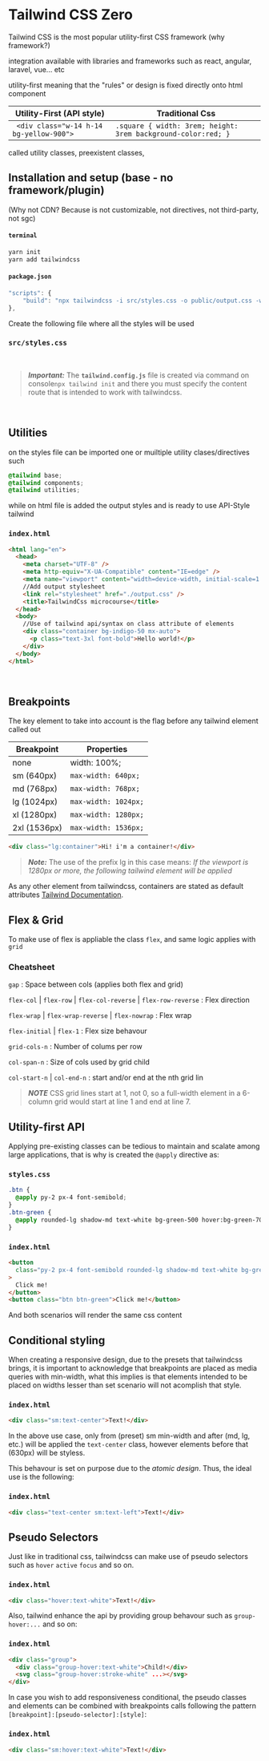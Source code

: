 # Tailwind CSS Zero

Tailwind CSS is the most popular utility-first CSS framework (why framework?)

integration available with libraries and frameworks such as react, angular, laravel, vue... etc

utility-first meaning that the "rules" or design is fixed directly onto html component

| Utility-First (API style)                | Traditional Css                                               |
| ---------------------------------------- | ------------------------------------------------------------- |
| ` <div class="w-14 h-14 bg-yellow-900">` | `.square { width: 3rem; height: 3rem background-color:red; }` |

called utility classes, preexistent classes,

## Installation and setup (base - no framework/plugin)

(Why not CDN? Because is not customizable, not directives, not third-party, not sgc)

#### **`terminal`**

```bash
yarn init
yarn add tailwindcss
```

#### **`package.json`**

```js
"scripts": {
    "build": "npx tailwindcss -i src/styles.css -o public/output.css -w"
},
```

Create the following file where all the styles will be used

### **`src/styles.css`**

<br/>

> **_Important:_** The **`tailwind.config.js`** file is created via command on console`npx tailwind init` and there you must specify the content route that is intended to work with tailwindcss.

<br/>

## Utilities

on the styles file can be imported one or muiltiple utility clases/directives such

```css
@tailwind base;
@tailwind components;
@tailwind utilities;
```

while on html file is added the output styles and is ready to use API-Style tailwind

### **`index.html`**

```html
<html lang="en">
  <head>
    <meta charset="UTF-8" />
    <meta http-equiv="X-UA-Compatible" content="IE=edge" />
    <meta name="viewport" content="width=device-width, initial-scale=1.0" />
    //Add output stylesheet
    <link rel="stylesheet" href="./output.css" />
    <title>TailwindCss microcourse</title>
  </head>
  <body>
    //Use of tailwind api/syntax on class attribute of elements
    <div class="container bg-indigo-50 mx-auto">
      <p class="text-3xl font-bold">Hello world!</p>
    </div>
  </body>
</html>
```

<br/>

## Breakpoints

The key element to take into account is the flag before any tailwind element called out

| Breakpoint   | Properties           |
| ------------ | -------------------- |
| none         | width: 100%;         |
| sm (640px)   | `max-width: 640px;`  |
| md (768px)   | `max-width: 768px;`  |
| lg (1024px)  | `max-width: 1024px;` |
| xl (1280px)  | `max-width: 1280px;` |
| 2xl (1536px) | `max-width: 1536px;` |

```html
<div class="lg:container">Hi! i'm a container!</div>
```

> **_Note:_** The use of the prefix lg in this case means: _*If the viewport is 1280px or more, the following tailwind element will be applied*_

As any other element from tailwindcss, containers are stated as default attributes [Tailwind Documentation](https://tailwindcss.com/docs/container).

## Flex & Grid

To make use of flex is appliable the class `flex`, and same logic applies with `grid`

### Cheatsheet

`gap` : Space between cols (applies both flex and grid)

`flex-col` | `flex-row` | `flex-col-reverse` | `flex-row-reverse` : Flex direction

`flex-wrap` | `flex-wrap-reverse` | `flex-nowrap` : Flex wrap

`flex-initial` | `flex-1` : Flex size behavour

`grid-cols-n` : Number of colums per row

`col-span-n` : Size of cols used by grid child

`col-start-n` | `col-end-n` : start and/or end at the nth grid lin

> **_NOTE_** CSS grid lines start at 1, not 0, so a full-width element in a 6-column grid would start at line 1 and end at line 7.

## Utility-first API

Applying pre-existing classes can be tedious to maintain and scalate among large applications, that is why is created the `@apply` directive as:

### **`styles.css`**

```css
.btn {
  @apply py-2 px-4 font-semibold;
}
.btn-green {
  @apply rounded-lg shadow-md text-white bg-green-500 hover:bg-green-700;
}
```

### **`index.html`**

```html
<button
  class="py-2 px-4 font-semibold rounded-lg shadow-md text-white bg-green-500 hover:bg-green-700"
>
  Click me!
</button>
<button class="btn btn-green">Click me!</button>
```

And both scenarios will render the same css content

## Conditional styling

When creating a responsive design, due to the presets that tailwindcss brings, it is important to acknowledge that breakpoints are placed as media queries with min-width, what this implies is that elements intended to be placed on widths lesser than set scenario will not acomplish that style.

### **`index.html`**

```html
<div class="sm:text-center">Text!</div>
```

In the above use case, only from (preset) sm min-width and after (md, lg, etc.) will be applied the `text-center` class, however elements before that (630px) will be styless.

This behavour is set on purpose due to the _atomic design_. Thus, the ideal use is the following:

### **`index.html`**

```html
<div class="text-center sm:text-left">Text!</div>
```

## Pseudo Selectors

Just like in traditional css, tailwindcss can make use of pseudo selectors such as `hover` `active` `focus` and so on.

### **`index.html`**

```html
<div class="hover:text-white">Text!</div>
```

Also, tailwind enhance the api by providing group behavour such as `group-hover:...` and so on:

### **`index.html`**

```html
<div class="group">
  <div class="group-hover:text-white">Child!</div>
  <svg class="group-hover:stroke-white" ...></svg>
</div>
```

In case you wish to add responsiveness conditional, the pseudo classes and elements can be combined with breakpoints calls following the pattern `[breakpoint]:[pseudo-selector]:[style]`:

### **`index.html`**

```html
<div class="sm:hover:text-white">Text!</div>
```
